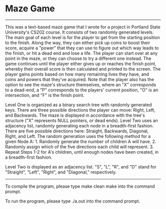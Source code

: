 
# Maze Game
------------------------------------------------------------------------------------------------------------------
This was a text-based maze game that I wrote for a project in Portland
State University's CS202 course. It consists of two randomly generated 
levels. The main goal of each level is for the player to get from the 
starting position to the finish. Along the way, they can either pick up 
coins to boost their score, acquire a "power" that they can use to figure 
out which way leads to the finish, or hit a dead end and lose a life. The 
player can start over at any point in the maze, or they can choose to try 
a different one instead. The game continues until the player either gives
up or reaches the finish point, whereby their overall score is then
calculated and printed to the screen. The player gains points based
on how many remaining lives they have, and coins and powers that they've
acquired. Note that the player also has the option to see the maze's
structure themselves, where an "X" corresponds to a dead-end, a "P"
corresponds to the players' current position, "O" is an intersection,
and "F" is the finish point.

Level One is organized as a binary search tree with randomly generated 
keys. There are three possible directions the player can move: Right,
Left, and Backwards. The maze is displayed in accordance with the tree's
structure ("X" represents NULL pointers, or dead ends). Level Two uses 
an adjacency list, randomly generating each node in a breadth-first 
fashion. There are five possible directions here: Straight, Backwards, 
Diagonal, Right, and Left. The random generation uses the following 
method for a given Node A:
	1. Randomly generate the number of children A will have.
	2. Randomly assign which of the five directions each child will
	represent.
	3. Repeat Steps 1-2 for A's children, until enough nodes have
	been created, in a breadth-first fashion.
	
Level Two is displayed as an adjacency list. "S", "L", "R", and "D"
stand for "Straight", "Left", "Right", and "Diagonal," respectively.

------------------------------------------------------------------------------------------------------------------
To compile the program, please type
	make clean
	make
into the command prompt.

To run the program, please type
	./a.out
into the command prompt.

